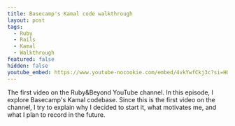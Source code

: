 ```yaml
---
title: Basecamp's Kamal code walkthrough
layout: post
tags:
  - Ruby
  - Rails
  - Kamal
  - Walkthrough
featured: false
hidden: false
youtube_embed: https://www.youtube-nocookie.com/embed/4vkYwfCkj3c?si=HOd99y0NlL6GUieK
---
```

The first video on the Ruby&Beyond YouTube channel. In this episode, I explore Basecamp's Kamal codebase. Since this is the first video on the channel, I try to explain why I decided to start it, what motivates me, and what I plan to record in the future.

<!--more-->